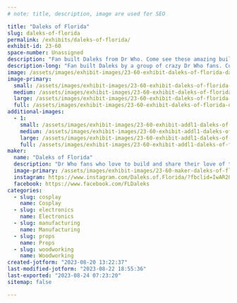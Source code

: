 ```yaml
---
# note: title, description, image are used for SEO

title: "Daleks of Florida"
slug: daleks-of-florida
permalink: /exhibits/daleks-of-florida/
exhibit-id: 23-60
space-number: Unassigned
description: "Fan built Daleks from Dr Who. Come see these amazing builds and ask questions about them."
description-long: "Fan built Daleks by a group of crazy Dr Who fans. Come see these amazing builds and find out what it takes to build one, drive one, and sound like one. "
image: /assets/images/exhibit-images/23-60-exhibit-daleks-of-florida-dalek-group-2022-large.jpg
image-primary: 
  small: /assets/images/exhibit-images/23-60-exhibit-daleks-of-florida-dalek-group-2022-small.jpg
  medium: /assets/images/exhibit-images/23-60-exhibit-daleks-of-florida-dalek-group-2022-medium.jpg
  large: /assets/images/exhibit-images/23-60-exhibit-daleks-of-florida-dalek-group-2022-large.jpg
  full: /assets/images/exhibit-images/23-60-exhibit-daleks-of-florida-dalek-group-2022-full.jpg
additional-images: 
  - 1:
    small: /assets/images/exhibit-images/23-60-exhibit-addl1-daleks-of-florida-dalek-group-2023-small.jpg
    medium: /assets/images/exhibit-images/23-60-exhibit-addl1-daleks-of-florida-dalek-group-2023-medium.jpg
    large: /assets/images/exhibit-images/23-60-exhibit-addl1-daleks-of-florida-dalek-group-2023-large.jpg
    full: /assets/images/exhibit-images/23-60-exhibit-addl1-daleks-of-florida-dalek-group-2023-full.jpg
maker: 
  name: "Daleks of Florida"
  description: "Dr Who fans who love to build and share their love of those amazing villains, the DALEKS. "
  image-primary: /assets/images/exhibit-images/23-60-maker-daleks-of-florida-dalek-builders-v3-01-medium.jpg
  instagram: https://www.instagram.com/Daleks.of.Florida/?fbclid=IwAR2QruZ2aLvl4dUsJ4IhM_S1oJWDnjTsVXs5f6deFwVcJ8RnFpNY8ygquc8
  facebook: https://www.facebook.com/FLDaleks
categories: 
  - slug: cosplay
    name: Cosplay
  - slug: electronics
    name: Electronics
  - slug: manufacturing
    name: Manufacturing
  - slug: props
    name: Props
  - slug: woodworking
    name: Woodworking
created-jotform: "2023-08-20 13:22:37"
last-modified-jotform: "2023-08-22 18:55:36"
last-exported: "2023-08-24 07:23:20"
sitemap: false

---
```


